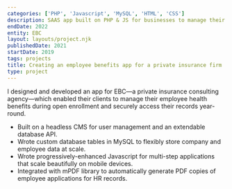```yaml
---
categories: ['PHP', 'Javascript', 'MySQL', 'HTML', 'CSS']
description: SAAS app built on PHP & JS for businesses to manage their employee benefits.
endDate: 2022
entity: EBC
layout: layouts/project.njk
publishedDate: 2021
startDate: 2019
tags: projects
title: Creating an employee benefits app for a private insurance firm
type: project
---
```


I designed and developed an app for EBC&mdash;a private insurance consulting agency&mdash;which enabled their clients to manage their employee health benefits during open enrollment and securely access their records year-round.

- Built on a headless CMS for user management and an extendable database API.
- Wrote custom database tables in MySQL to flexibly store company and employee data at scale.
- Wrote progressively-enhanced Javascript for multi-step applications that scale beautifully on mobile devices.
- Integrated with mPDF library to automatically generate PDF copies of employee applications for HR records.